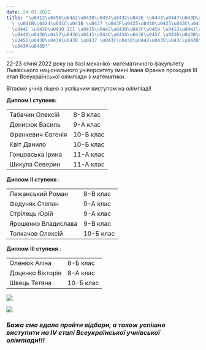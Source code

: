 ```yaml
---
date: 24.01.2022
title: "\u0412\u0456\u0442\u0430\u0454\u043C\u043E \u0443\u0447\u043D\u0456\u0432\
  \ \u041B\u0424\u041C\u041B \u0437 \u043F\u0435\u0440\u0435\u043C\u043E\u0433\u043E\
  \u044E \u043D\u0430 III \u0435\u0442\u0430\u043F\u0456 \u0412\u0441\u0435\u0443\u043A\
  \u0440\u0430\u0457\u043D\u0441\u044C\u043A\u043E\u0457 \u043E\u043B\u0456\u043C\u043F\
  \u0456\u0430\u0434\u0438 \u0437 \u043C\u0430\u0442\u0435\u043C\u0430\u0442\u0438\
  \u043A\u0438!"
---
```

22-23 січня 2022 року на базі механіко-математичного факультету Львівського національного університету імені Івана Франка проходив ІІІ етап Всеукраїнської олімпіади з математики.

Вітаємо учнів ліцею з успішним виступом на олімпіаді!

**Диплом I ступеня:**

|  |  |
| --- | --- |
| Табачин Олексій | 8-В клас |
| Денисюк Василь | 9-А клас |
| Франкевич Євгенія | 10-Б клас |
| Квіт Данило | 10-Б клас |
| Гонцовська Ірина | 11-А клас |
| Шикула Северин | 11-А клас |

**Диплом**
**II ступеня**
:

|  |  |
| --- | --- |
| Лежанський Роман | 8-В клас |
| Федуняк Степан | 9-А клас |
| Стрілець Юрій | 9-А клас |
| Ярошенко Владислава | 9-В клас |
| Толкачов Олексій | 10-Б клас |

**Диплом**
**III ступеня**
:

|  |  |
| --- | --- |
| Оленюк Аліна | 8-Б клас |
| Доценко Вікторія | 8-А клас |
| Швець Тетяна | 10-Б клас |

[![](/files/вітаємо-учнів-лфмл-з-обласна1.jpg)](/files/вітаємо-учнів-лфмл-з-обласна1.jpg "обласна1.jpg")

![](/files/вітаємо-учнів-лфмл-з-обласна2.jpg)

###  *Бажа*  *ємо*  *вдало пройти відбори, а також успішно виступити на IV етапі Всеукраїнської учнівської олімпіади!!!*